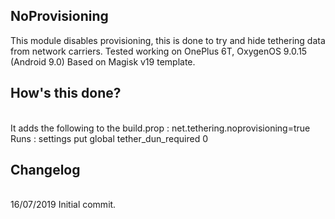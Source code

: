 ## NoProvisioning
This module disables provisioning, this is done to try and hide tethering data from network carriers.
Tested working on OnePlus 6T, OxygenOS 9.0.15 (Android 9.0)
Based on Magisk v19 template.

## How's this done?
<br> It adds the following to the build.prop : net.tethering.noprovisioning=true
<br> Runs : settings put global tether_dun_required 0

## Changelog
<br>16/07/2019 Initial commit.
